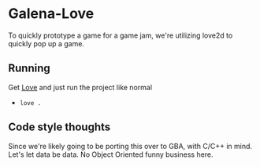 # Galena-Love

To quickly prototype a game for a game jam, we're utilizing love2d to quickly pop up a game.

## Running

Get [Love](https://love2d.org/wiki/Getting_Started) and just run the project like normal
- `love .`

## Code style thoughts

Since we're likely going to be porting this over to GBA, with C/C++ in mind. Let's let data be data. No Object Oriented funny business here.
